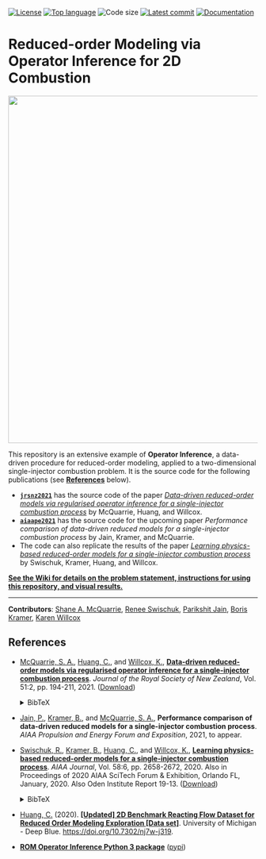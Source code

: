 [![License](https://img.shields.io/github/license/Willcox-Research-Group/ROM-OpInf-Combustion-2D)](./LICENSE)
[![Top language](https://img.shields.io/github/languages/top/Willcox-Research-Group/ROM-OpInf-Combustion-2D)](https://www.python.org)
![Code size](https://img.shields.io/github/languages/code-size/Willcox-Research-Group/ROM-OpInf-Combustion-2D)
[![Latest commit](https://img.shields.io/github/last-commit/Willcox-Research-Group/ROM-OpInf-Combustion-2D)](https://github.com/Willcox-Research-Group/ROM-OpInf-Combustion-2D/commits/master)
[![Documentation](https://img.shields.io/badge/Documentation-WIKI-important)](https://github.com/Willcox-Research-Group/ROM-OpInf-Combustion-2D/wiki)
<!-- [![Issues](https://img.shields.io/github/issues/Willcox-Research-Group/ROM-OpInf-Combustion-2D)](https://github.com/Willcox-Research-Group/ROM-OpInf-Combustion-2D/issues) -->

# Reduced-order Modeling via Operator Inference for 2D Combustion

<p align="center">
    <img src="https://drive.google.com/uc?export=view&id=1TbIfBQW-YYXVydBFC0McJaSFjkvaeLvA" width="700">
</p>

This repository is an extensive example of **Operator Inference**, a data-driven procedure for reduced-order modeling, applied to a two-dimensional single-injector combustion problem.
It is the source code for the following publications (see [**References**](#references) below).
- [**`jrsnz2021`**](https://github.com/Willcox-Research-Group/ROM-OpInf-Combustion-2D/tree/jrsnz2021) has the source code of the paper [_Data-driven reduced-order models via regularised operator inference for a single-injector combustion process_](https://www.tandfonline.com/doi/full/10.1080/03036758.2020.1863237) by McQuarrie, Huang, and Willcox.
- [**`aiaape2021`**](https://github.com/Willcox-Research-Group/ROM-OpInf-Combustion-2D/tree/aiaape2021) has the source code for the upcoming paper _Performance comparison of data-driven reduced models for a single-injector combustion process_ by Jain, Kramer, and McQuarrie.
- The code can also replicate the results of the paper [_Learning physics-based reduced-order models for a single-injector combustion process_](https://arc.aiaa.org/doi/10.2514/1.J058943) by Swischuk, Kramer, Huang, and Willcox.

[**See the Wiki for details on the problem statement, instructions for using this repository, and visual results.**](https://github.com/Willcox-Research-Group/ROM-OpInf-Combustion-2D/wiki)

---

**Contributors**:
[Shane A. McQuarrie](https://github.com/shanemcq18),
[Renee Swischuk](https://github.com/swischuk),
[Parikshit Jain](https://github.com/PARIKSHITJAIN2102),
[Boris Kramer](http://kramer.ucsd.edu/),
[Karen Willcox](https://kiwi.oden.utexas.edu/)

## References

- [McQuarrie, S. A.](https://scholar.google.com/citations?user=qQ6JDJ4AAAAJ), [Huang, C.](https://scholar.google.com/citations?user=lUXijaQAAAAJ), and [Willcox, K.](https://kiwi.oden.utexas.edu/), [**Data-driven reduced-order models via regularised operator inference for a single-injector combustion process**](https://www.tandfonline.com/doi/full/10.1080/03036758.2020.1863237).
_Journal of the Royal Society of New Zealand_, Vol. 51:2, pp. 194-211, 2021.
([Download](https://kiwi.oden.utexas.edu/papers/nonlinear-non-intrusive-model-reduction-combustion-McQuarrie-Huang-Willcox.pdf))<details><summary>BibTeX</summary><pre>
@article{MHW2021regOpInfCombustion,
author    = {Shane A. McQuarrie and Cheng Huang and Karen E. Willcox},
title     = {Data-driven reduced-order models via regularised Operator Inference for a single-injector combustion process},
journal   = {Journal of the Royal Society of New Zealand},
volume    = {51},
number    = {2},
pages     = {194--211},
year      = {2021},
publisher = {Taylor & Francis},
}}</pre></details>

- [Jain, P.](https://www.linkedin.com/in/parikshit-jain-6b870961/), [Kramer, B.](http://kramer.ucsd.edu/), and [McQuarrie, S. A.](https://scholar.google.com/citations?user=qQ6JDJ4AAAAJ), **Performance comparison of data-driven reduced models for a single-injector combustion process**. _AIAA Propulsion and Energy Forum and Exposition_, 2021, to appear.

- [Swischuk, R.](https://scholar.google.com/citations?user=L9D0LBsAAAAJ), [Kramer, B.](http://kramer.ucsd.edu/), [Huang, C.](https://scholar.google.com/citations?user=lUXijaQAAAAJ), and [Willcox, K.](https://kiwi.oden.utexas.edu/), [**Learning physics-based reduced-order models for a single-injector combustion process**](https://arc.aiaa.org/doi/10.2514/1.J058943). _AIAA Journal_, Vol. 58:6, pp. 2658-2672, 2020. Also in Proceedings of 2020 AIAA SciTech Forum & Exhibition, Orlando FL, January, 2020. Also Oden Institute Report 19-13.
([Download](https://kiwi.oden.utexas.edu/papers/learning-reduced-model-combustion-Swischuk-Kramer-Huang-Willcox.pdf))<details><summary>BibTeX</summary><pre>
@article{SKHW2020romCombustion,
    title     = {Learning physics-based reduced-order models for a single-injector combustion process},
    author    = {Swischuk, R. and Kramer, B. and Huang, C. and Willcox, K.},
    journal   = {AIAA Journal},
    volume    = {58},
    number    = {6},
    pages     = {2658--2672},
    year      = {2020},
    publisher = {American Institute of Aeronautics and Astronautics}
}</pre></details>

- [Huang, C.](https://scholar.google.com/citations?user=lUXijaQAAAAJ) (2020). [**[Updated] 2D Benchmark Reacting Flow Dataset for Reduced Order Modeling Exploration \[Data set\]**](https://doi.org/10.7302/nj7w-j319). University of Michigan - Deep Blue. https://doi.org/10.7302/nj7w-j319.

- [**ROM Operator Inference Python 3 package**](https://github.com/Willcox-Research-Group/rom-operator-inference-Python3) ([pypi](https://pypi.org/project/rom-operator-inference/))
